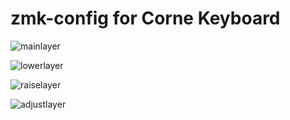 # zmk-config for Corne Keyboard

![mainlayer](https://github.com/devpew/zmk-config/blob/master/layero(3).png)

![lowerlayer](https://github.com/devpew/zmk-config/blob/master/layout2.png)

![raiselayer](https://github.com/devpew/zmk-config/blob/master/layer3.png)

![adjustlayer](https://github.com/devpew/zmk-config/blob/master/layer4(1).png)

